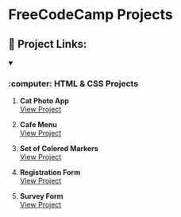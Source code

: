# FreeCodeCamp Projects
## :link: Project Links:
<!-- HTML & CSS -->
<details open>
<summary>
   <h3>:computer: HTML & CSS Projects</h3>
</summary>

1. **Cat Photo App**  
   [View Project](https://kdrenata.github.io/FreeCodeCamp/01-ResponsiveWebDesign/01-CatPhotoApp/)

2. **Cafe Menu**  
   [View Project](https://kdrenata.github.io/FreeCodeCamp/01-ResponsiveWebDesign/02-CafeMenu/)

3. **Set of Colored Markers**  
   [View Project](https://kdrenata.github.io/FreeCodeCamp/01-ResponsiveWebDesign/03-SetOfColoredMarkers/)

4. **Registration Form**  
   [View Project](https://kdrenata.github.io/FreeCodeCamp/01-ResponsiveWebDesign/04-RegistrationForm/)

5. **Survey Form**  
   [View Project](https://kdrenata.github.io/FreeCodeCamp/01-ResponsiveWebDesign/05-SurveyForm/)